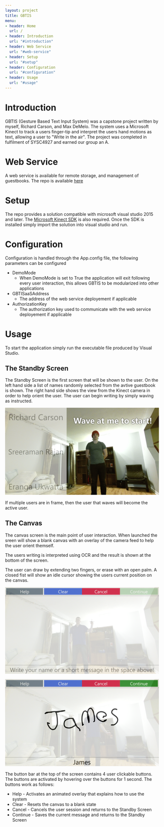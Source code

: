 ```yaml
---
layout: project
title: GBTIS
menu:
- header: Home
  url: /
- header: Introduction
  url: "#introduction"
- header: Web Service
  url: "#web-service"
- header: Setup
  url: "#setup"
- header: Configuration
  url: "#configuration"
- header: Usage
  url: "#usage"
---
```


# Introduction

GBTIS (Gesture Based Text Input System) was a capstone project written by myself, Richard Carson, and Max DeMelo.  The system uses a Microsoft Kinect to track
a users finger-tip and interpret the users hand motions as text, allowing a user to "Write in the air".  The project was completed in fulfilment of SYSC4927 and
earned our group an A. 

# Web Service
A web service is available for remote storage, and management of guestbooks.  The repo is available [here](https://github.com/adambatson/gbtisaas)

# Setup

The repo provides a solution compatible with microsoft visual studio 2015 and later.  The [Microsoft Kinect SDK](https://developer.microsoft.com/en-us/windows/kinect)
is also required.  Once the SDK is installed simply import the solution into visual studio and run.  

# Configuration

Configuration is handled through the App.config file, the following parameters can be configured
* DemoMode 
	* When DemoMode is set to True the application will exit following every user interaction, this allows GBTIS to be modularized into other applications
* GBTISaaSAddress 
	* The address of the web service deployement if applicable
* AuthorizationKey 
	* The authorization key used to communicate with the web service deployement if applicable

# Usage

To start the application simply run the executable file produced by Visual Studio.

## The Standby Screen

The Standby Screen is the first screen that will be shown to the user.  On the left hand side a list of names randomly selected from the avtive guestbook is shown.
The right hand side shows the view from the Kinect camera in order to help orient the user.  The user can begin writing by simply waving as instructed.  

![standby](/images/projects/gbtis/standby.png)

If multiple users are in frame, then the user that waves will become the active user.

## The Canvas

The canvas screen is the main point of user interaction.  When launched the sreen will show a blank canvas with an overlay of the camera feed to help the user orient themself. 

The users writing is interpreted using OCR and the result is shown at the bottom of the screen.

The user can draw by extending two fingers, or erase with an open palm.  A closed fist will show an idle cursor showing the users current position on the canvas.

![idle_canvas](/images/projects/gbtis/Idle_Canvas.png)

![canvasshowingtext](/images/projects/gbtis/canvas_text.png)

The button bar at the top of the screen contains 4 user clickable buttons.  The buttons are activated by hovering over the buttons for 1 second.  The buttons work as follows:

* Help - Activates an animated overlay that explains how to use the system
* Clear - Resets the canvas to a blank state
* Cancel - Cancels the user session and returns to the Standby Screen
* Continue - Saves the current message and returns to the Standby Screen